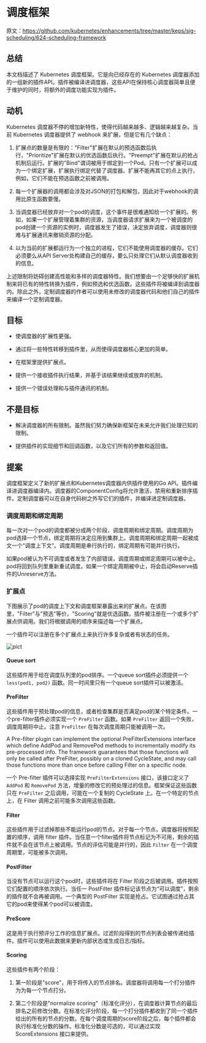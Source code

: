 # 调度框架

原文：https://github.com/kubernetes/enhancements/tree/master/keps/sig-scheduling/624-scheduling-framework

## 总结

本文档描述了 Kubernetes 调度框架。它是向已经存在的 Kubernetes 调度器添加的一组新的插件API。插件被编译进调度器，这些API在保持核心调度器简单且便于维护的同时，将额外的调度功能实现为插件。

## 动机

Kubernetes 调度器不停的增加新特性，使得代码越来越多、逻辑越来越复杂。当前 Kubernetes 调度器提供了 webhook 来扩展，但是它有几个缺点：

1. 扩展点的数量是有限的："Filter"扩展在默认的预选函数后执行，"Prioritize"扩展在默认的优选函数后执行。"Preempt"扩展在默认的抢占机制后运行。扩展的"Bind"谓词被用于绑定到一个Pod。只有一个扩展可以成为一个绑定扩展，扩展执行绑定代替了调度器。扩展不能再其它的点上执行，例如，它们不能在预选函数之前被调用。

2. 每一个扩展器的调用都会涉及对JSON的打包和解包，因此对于webhook的调用比原生函数要慢。

3. 当调度器已经放弃对一个pod的调度，这个事件是很难通知给一个扩展的。例如，如果一个扩展管理着集群的资源，当调度器请求扩展来为一个被调度的pod创建一个资源的实例时，调度器发生了错误，决定放弃调度，调度器则很难与扩展通讯来撤销资源的分配。

4. 以为当前的扩展都运行为一个独立的进程，它们不能使用调度器的缓存。它们必须要么从API Server处构建自己的缓存，要么只处理它们从默认调度器收到的信息。

上述限制将妨碍创建高性能和多样的调度器特性。我们想要由一个足够快的扩展机制来将已有的特性转换为插件，例如预选和优选函数。这些插件将被编译到调度器内。除此之外，定制调度器的作者可以使用未修改的调度器代码和他们自己的插件来编译一个定制调度器。

## 目标

- 使调度器的扩展性更强。

- 通过将一些特性转移到插件里，从而使得调度器核心更加的简单。

- 在框架里提供扩展点。

- 提供一个接收插件执行结果，并基于该结果继续或放弃的机制。

- 提供一个错误处理和与插件通讯的机制。

## 不是目标

- 解决调度器的所有限制。虽然我们努力确保新框架在未来允许我们处理已知的限制。

- 提供插件的实现细节和回调函数，以及它们所有的参数和返回值。

## 提案

调度框架定义了新的扩展点和Kubernetes调度器内供插件使用的Go API。插件编译进调度器编译内。调度器的ComponentConfig将允许激活，禁用和重新排序插件。定制调度器可以在自身代码树之外写它们的插件，并编译进定制调度器。

### 调度周期和绑定周期

每一次对一个pod的调度都被分成两个阶段，调度周期和绑定周期。调度周期为pod选择一个节点，绑定周期将决定应用到集群上。调度周期和绑定周期一起被成文一个“调度上下文”。调度周期是串行执行的，绑定周期有可能并行执行。

如果pod被认为不可调度或者发生了内部错误，调度周期或绑定周期可以被中止。pod将回到队列里重新重试调度。如果一个绑定周期被中止，将会启动Reserve插件的Unreserve方法。

### 扩展点

下图展示了pod的调度上下文和调度框架暴露出来的扩展点。在该图里，"Filter"与"预选"等价，"Scoring"就是优选函数。插件被注册在一个或多个扩展点供调用。我们将根据调用的顺序来描述每一个扩展点。

一个插件可以注册在多个扩展点上来执行许多复杂或者有状态的任务。

![pict](https://github.com/kubernetes/enhancements/blob/master/keps/sig-scheduling/624-scheduling-framework/scheduling-framework-extensions.png)

#### Queue sort

这些插件用于给在调度队列里的pod排序。一个queue sort插件必须提供一个 `less(pod1, pod2)` 函数。同一时间里只有一个queue sort插件可以被激活。

#### PreFilter

这些插件用于预处理pod的信息，或者检查集群是否满足pod的某个特定条件。一个pre-filter插件必须实现一个 `PreFilter` 函数。如果 `PreFilter` 返回一个失败，调度周期将中止。注意 `PreFilter` 在每次调度周期只能被调用一次。

A Pre-filter plugin can implement the optional PreFilterExtensions interface which define AddPod and RemovePod methods to incrementally modify its pre-processed info. The framework guarantees that those functions will only be called after PreFilter, possibly on a cloned CycleState, and may call those functions more than once before calling Filter on a specific node.

一个 Pre-filter 插件可以选择实现 `PreFilterExtensions` 接口，该接口定义了 `AddPod` 和 `RemovePod` 方法，增量的修改它的预处理过的信息。框架保证这些函数只在 `PreFilter` 之后调用，可能在一个复制的 CycleState 上。在一个特定的节点上，在 Filter 调用之前可能多次调用这些函数。

#### Filter

这些插件用于过滤掉那些不能运行pod的节点。对于每一个节点，调度器将按照配置的顺序，调用 filter 插件。当任意一个filter插件将节点标记为不可用，剩余的插件就不会在该节点上被调用。节点的评估可能是并行的，因此 `Filter` 在一个调度周期里，可能被多次调用。

#### PostFilter

当没有节点可以运行这个pod时，这些插件将在 Filter 阶段之后被调用。插件按照它们配置的顺序依次执行。当任一 PostFilter 插件标记该节点为“可以调度”，剩余的插件就不会再被调用。一个典型的 PostFilter 实现是抢占。它试图通过抢占其它的pod来使得某个pod可以被调度。

#### PreScore

这是用于执行预评分工作的信息扩展点。过滤阶段得到的节点列表会被传递给插件。插件可以使用此数据来更新内部状态或生成日志/指标。

#### Scoring

这些插件有两个阶段：

1. 第一阶段是"score"，用于将传入的节点排名。调度器将调用每一个打分插件为为每一个节点打分。

2. 第二个阶段是"normalize scoring"（标准化评分），在调度器计算节点的最后排名之前修改分数。在标准化评分阶段，每一个打分插件都收到了同一个插件给出的所有的节点的分数。在每个调度周期的score阶段之后，每个插件都会执行标准化分数的操作。标准化分数是可选的，可以通过实现 ScoreExtensions 接口来提供。

